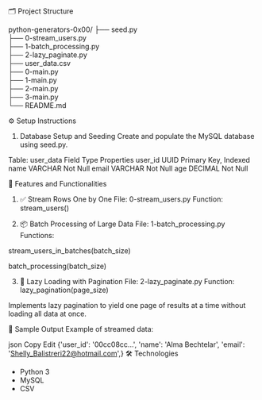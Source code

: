 🗂️ Project Structure

python-generators-0x00/
├── seed.py                 
├── 0-stream_users.py       
├── 1-batch_processing.py   
├── 2-lazy_paginate.py      
├── user_data.csv           
├── 0-main.py               
├── 1-main.py               
├── 2-main.py               
├── 3-main.py               
└── README.md

⚙️ Setup Instructions
1. Database Setup and Seeding
Create and populate the MySQL database using seed.py.

Table: user_data
Field	Type	Properties
user_id	UUID	Primary Key, Indexed
name	VARCHAR	Not Null
email	VARCHAR	Not Null
age	DECIMAL	Not Null

🧪 Features and Functionalities
1. ✅ Stream Rows One by One
File: 0-stream_users.py
Function: stream_users()

2. 📦 Batch Processing of Large Data
File: 1-batch_processing.py
Functions:

stream_users_in_batches(batch_size)

batch_processing(batch_size)

3. 📄 Lazy Loading with Pagination
File: 2-lazy_paginate.py
Function: lazy_pagination(page_size)

Implements lazy pagination to yield one page of results at a time without loading all data at once.

🧪 Sample Output
Example of streamed data:

json
Copy
Edit
{'user_id': '00cc08cc...', 'name': 'Alma Bechtelar', 'email': 'Shelly_Balistreri22@hotmail.com',}
🛠️ Technologies
- Python 3
- MySQL
- CSV